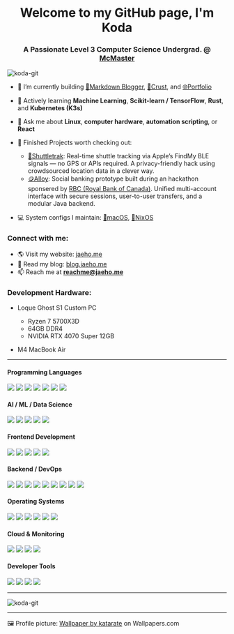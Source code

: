<h1 align="center">Welcome to my GitHub page, I'm Koda</h1>
<h3 align="center">A Passionate Level 3 Computer Science Undergrad. @ <a href="https://mcmaster.ca">McMaster</a></h3>

<p align="left">
  <img src="https://komarev.com/ghpvc/?username=koda-git&label=Profile%20views&color=0e75b6&style=flat" alt="koda-git" />
</p>

- 🔭 I’m currently building [📝Markdown Blogger](https://github.com/koda-git/mdblogger), [🥐Crust](https://github.com/koda-git/crust), and [🌐Portfolio](https://github.com/koda-git/portfolio)

- 🌱 Actively learning **Machine Learning**, **Scikit-learn / TensorFlow**, **Rust**, and **Kubernetes (K3s)**

- 💬 Ask me about **Linux**, **computer hardware**, **automation scripting**, or **React**

- 💾 Finished Projects worth checking out:
  - [📍Shuttletrak](https://github.com/koda-git/shuttletrak): Real-time shuttle tracking via Apple’s FindMy BLE signals — no GPS or APIs required. A privacy-friendly hack using crowdsourced location data in a clever way.
  - [🪙Alloy](https://github.com/koda-git/alloy): Social banking prototype built during an hackathon sponsered by [RBC (Royal Bank of Canada)](https://www.rbcroyalbank.com). Unified multi-account interface with secure sessions, user-to-user transfers, and a modular Java backend.

- 💻 System configs I maintain: [🍎macOS](https://github.com/koda-git/config-mac), [🐧NixOS](https://github.com/koda-git/nix-config-t480s)

<h3 align="left">Connect with me:</h3>

- 🌎 Visit my website: [jaeho.me](https://jaeho.me)
- 📝 Read my blog: [blog.jaeho.me](https://blog.jaeho.me)  
- 📫 Reach me at **reachme@jaeho.me**

<h3 align="left">Development Hardware:</h3>

- Loque Ghost S1 Custom PC  
  - Ryzen 7 5700X3D  
  - 64GB DDR4  
  - NVIDIA RTX 4070 Super 12GB

- M4 MacBook Air
--- 

<h4 align="left">Programming Languages</h4>
<p align="left">
  <a href="https://www.python.org" target="_blank"><img src="https://img.shields.io/badge/Python-3670A0?style=for-the-badge&logo=python&logoColor=ffdd54"/></a>
  <a href="https://www.java.com" target="_blank"><img src="https://img.shields.io/badge/Java-ED8B00?style=for-the-badge&logo=java&logoColor=white"/></a>
  <a href="https://developer.mozilla.org/en-US/docs/Web/JavaScript" target="_blank"><img src="https://img.shields.io/badge/JavaScript-F7DF1E?style=for-the-badge&logo=javascript&logoColor=black"/></a>
  <a href="https://www.typescriptlang.org/" target="_blank"><img src="https://img.shields.io/badge/TypeScript-007ACC?style=for-the-badge&logo=typescript&logoColor=white"/></a>
  <a href="https://en.wikipedia.org/wiki/C_(programming_language)" target="_blank"><img src="https://img.shields.io/badge/C-00599C?style=for-the-badge&logo=c&logoColor=white"/></a>
  <a href="https://www.rust-lang.org" target="_blank"><img src="https://img.shields.io/badge/Rust-000000?style=for-the-badge&logo=rust&logoColor=white"/></a>
  <a href="https://www.gnu.org/software/bash/" target="_blank"><img src="https://img.shields.io/badge/Bash-4EAA25?style=for-the-badge&logo=gnubash&logoColor=white"/></a>
</p>

<h4 align="left">AI / ML / Data Science</h4>
<p align="left">
  <a href="https://scikit-learn.org/" target="_blank"><img src="https://img.shields.io/badge/scikit-learn-F7931E?style=for-the-badge&logo=scikitlearn&logoColor=white"/></a>
  <a href="https://www.tensorflow.org/" target="_blank"><img src="https://img.shields.io/badge/TensorFlow-FF6F00?style=for-the-badge&logo=tensorflow&logoColor=white"/></a>
  <a href="https://numpy.org/" target="_blank"><img src="https://img.shields.io/badge/NumPy-013243?style=for-the-badge&logo=numpy&logoColor=white"/></a>
  <a href="https://pandas.pydata.org/" target="_blank"><img src="https://img.shields.io/badge/pandas-150458?style=for-the-badge&logo=pandas&logoColor=white"/></a>
  <a href="https://jupyter.org/" target="_blank"><img src="https://img.shields.io/badge/Jupyter-F37626?style=for-the-badge&logo=jupyter&logoColor=white"/></a>
</p>

<h4 align="left">Frontend Development</h4>
<p align="left">
  <a href="https://reactjs.org/" target="_blank"><img src="https://img.shields.io/badge/React-20232A?style=for-the-badge&logo=react&logoColor=61DAFB"/></a>
  <a href="https://nextjs.org/" target="_blank"><img src="https://img.shields.io/badge/Next.js-000000?style=for-the-badge&logo=nextdotjs&logoColor=white"/></a>
  <a href="https://tailwindcss.com/" target="_blank"><img src="https://img.shields.io/badge/TailwindCSS-06B6D4?style=for-the-badge&logo=tailwindcss&logoColor=white"/></a>
  <a href="https://developer.mozilla.org/en-US/docs/Web/HTML" target="_blank"><img src="https://img.shields.io/badge/HTML5-E34F26?style=for-the-badge&logo=html5&logoColor=white"/></a>
  <a href="https://developer.mozilla.org/en-US/docs/Web/CSS" target="_blank"><img src="https://img.shields.io/badge/CSS3-1572B6?style=for-the-badge&logo=css3&logoColor=white"/></a>
</p>

<h4 align="left">Backend / DevOps</h4>
<p align="left">
  <a href="https://nodejs.org/" target="_blank"><img src="https://img.shields.io/badge/Node.js-339933?style=for-the-badge&logo=nodedotjs&logoColor=white"/></a>
  <a href="https://www.docker.com/" target="_blank"><img src="https://img.shields.io/badge/Docker-2496ED?style=for-the-badge&logo=docker&logoColor=white"/></a>
  <a href="https://kubernetes.io/" target="_blank"><img src="https://img.shields.io/badge/Kubernetes-326CE5?style=for-the-badge&logo=kubernetes&logoColor=white"/></a>
  <a href="https://nginx.org/" target="_blank"><img src="https://img.shields.io/badge/NGINX-009639?style=for-the-badge&logo=nginx&logoColor=white"/></a>
  <a href="https://www.postgresql.org/" target="_blank"><img src="https://img.shields.io/badge/PostgreSQL-336791?style=for-the-badge&logo=postgresql&logoColor=white"/></a>
  <a href="https://www.mysql.com/" target="_blank"><img src="https://img.shields.io/badge/MySQL-4479A1?style=for-the-badge&logo=mysql&logoColor=white"/></a>
  <a href="https://git-scm.com/" target="_blank"><img src="https://img.shields.io/badge/Git-F05032?style=for-the-badge&logo=git&logoColor=white"/></a>
  <a href="https://flask.palletsprojects.com/" target="_blank"><img src="https://img.shields.io/badge/Flask-000000?style=for-the-badge&logo=flask&logoColor=white"/></a>
  <a href="https://rocket.rs/" target="_blank"><img src="https://img.shields.io/badge/Rocket-000000?style=for-the-badge&logo=rocket&logoColor=white"/></a>
</p>

<h4 align="left">Operating Systems</h4>
<p align="left">
  <a href="https://www.kernel.org/" target="_blank"><img src="https://img.shields.io/badge/Linux-FCC624?style=for-the-badge&logo=linux&logoColor=black"/></a>
  <a href="https://nixos.org/" target="_blank"><img src="https://img.shields.io/badge/NixOS-5277C3?style=for-the-badge&logo=nixos&logoColor=white"/></a>
  <a href="https://www.apple.com/macos/" target="_blank"><img src="https://img.shields.io/badge/macOS-000000?style=for-the-badge&logo=apple&logoColor=white"/></a>
  <a href="https://www.microsoft.com/en-ca/windows" target="_blank"><img src="https://img.shields.io/badge/Windows-0078D6?style=for-the-badge&logo=windows&logoColor=white"/></a>
  <a href="https://www.redhat.com/en/technologies/linux-platforms/enterprise-linux" target="_blank"><img src="https://img.shields.io/badge/RHEL-EE0000?style=for-the-badge&logo=redhat&logoColor=white"/></a>
  <a href="https://www.freebsd.org/" target="_blank"><img src="https://img.shields.io/badge/FreeBSD-AB2B28?style=for-the-badge&logo=freebsd&logoColor=white"/></a>
</p>

<h4 align="left">Cloud & Monitoring</h4>
<p align="left">
  <a href="https://cloud.google.com/" target="_blank"><img src="https://img.shields.io/badge/Google Cloud-4285F4?style=for-the-badge&logo=googlecloud&logoColor=white"/></a>
  <a href="https://grafana.com/" target="_blank"><img src="https://img.shields.io/badge/Grafana-F46800?style=for-the-badge&logo=grafana&logoColor=white"/></a>
  <a href="https://aws.amazon.com/" target="_blank"><img src="https://img.shields.io/badge/AWS-232F3E?style=for-the-badge&logo=amazonaws&logoColor=white"/></a>
  <a href="https://www.oracle.com/cloud/" target="_blank"><img src="https://img.shields.io/badge/Oracle Cloud-F80000?style=for-the-badge&logo=oracle&logoColor=white"/></a>
</p>

<h4 align="left">Developer Tools</h4>
<p align="left">
  <a href="https://code.visualstudio.com/" target="_blank"><img src="https://img.shields.io/badge/VSCode-007ACC?style=for-the-badge&logo=visualstudiocode&logoColor=white"/></a>
  <a href="https://www.vim.org/" target="_blank"><img src="https://img.shields.io/badge/Vim-019733?style=for-the-badge&logo=vim&logoColor=white"/></a>
  <a href="https://github.com/tmux/tmux" target="_blank"><img src="https://img.shields.io/badge/tmux-1BB91F?style=for-the-badge&logo=tmux&logoColor=white"/></a>
  <a href="https://www.gnu.org/software/screen/" target="_blank"><img src="https://img.shields.io/badge/screen-005f87?style=for-the-badge&logo=gnu&logoColor=white"/></a>
</p>


---

 

<p><img align="center" src="https://github-readme-stats.vercel.app/api/top-langs?username=koda-git&show_icons=true&locale=en&layout=compact" alt="koda-git" /></p>

<!-- Not ready for GitHub grades yet — I get that! -->
<!-- <p>&nbsp;<img align="center" src="https://github-readme-stats.vercel.app/api?username=koda-git&show_icons=true&locale=en" alt="koda-git" /></p> -->

---

<p>🖼️ Profile picture: <a href="https://wallpapers.com/picture/russian-blue-cat-pictures-gtrml5zh80hjtdlo.html">Wallpaper by katarate</a> on Wallpapers.com</p>
